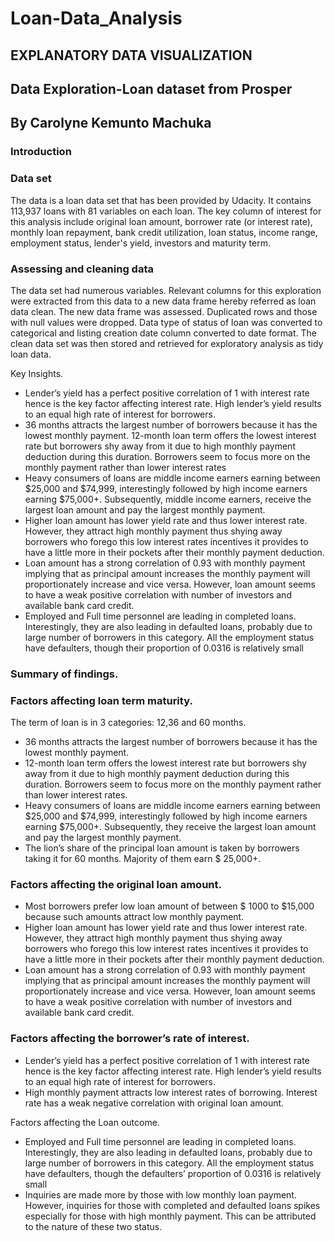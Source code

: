 # Loan-Data_Analysis
## EXPLANATORY DATA VISUALIZATION
## Data Exploration-Loan dataset from Prosper
## By Carolyne Kemunto Machuka
### Introduction
### Data set
The data is a loan data set that has been provided by Udacity. It contains 113,937 loans with 81 variables on each loan. The key column of interest for this analysis   include original loan amount, borrower rate (or interest rate), monthly loan repayment, bank credit utilization, loan status, income range, employment status, lender's yield, investors and maturity term.
### Assessing and cleaning data
The data set had numerous variables. Relevant columns for this exploration were extracted from this data to a new data frame hereby referred as loan data clean. The new data frame was assessed. Duplicated rows and those with null values were dropped. Data type of status of loan was converted to categorical and listing creation date column converted to date format.  The clean data set was then stored and retrieved for exploratory analysis as tidy loan data.  

Key Insights.
-	Lender’s yield has a perfect positive correlation of 1 with interest rate hence is the key factor affecting interest rate. High lender’s yield results to an equal high rate of interest for borrowers.
-	36 months attracts the largest number of borrowers because it has the lowest monthly payment. 12-month loan term offers the lowest interest rate but borrowers shy away from it due to high monthly payment deduction during this duration.  Borrowers seem to focus more on the monthly payment rather than lower interest rates
-	Heavy consumers of loans are middle income earners earning between $25,000 and $74,999, interestingly followed by high income earners earning $75,000+. Subsequently, middle income earners, receive the largest loan amount and pay the largest monthly payment.
-	Higher loan amount has lower yield rate and thus lower interest rate. However, they attract high monthly payment thus shying away borrowers who forego this low interest rates incentives it provides to have a little more in their pockets after their monthly payment deduction.
-	Loan amount has a strong correlation of 0.93 with monthly payment implying that as principal amount increases the monthly payment will proportionately increase and vice versa. However, loan amount seems to have a weak positive correlation with number of investors and available bank card credit. 
-	Employed and Full time personnel are leading in completed loans. Interestingly, they are also leading in defaulted loans, probably due to large number of borrowers in this category. All the employment status have defaulters, though their proportion of 0.0316 is relatively small

### Summary of findings.
### Factors affecting loan term maturity.
The term of loan is in 3 categories: 12,36 and 60 months. 
-	36 months attracts the largest number of borrowers because it has the lowest monthly payment.
-	12-month loan term offers the lowest interest rate but borrowers shy away from it due to high monthly payment deduction during this duration.  Borrowers seem to focus more on the monthly payment rather than lower interest rates.
-	Heavy consumers of loans are middle income earners earning between $25,000 and $74,999, interestingly followed by high income earners earning $75,000+. Subsequently, they receive the largest loan amount and pay the largest monthly payment.
-	The lion’s share of the principal loan amount is taken by borrowers taking it for 60 months. Majority of them earn $ 25,000+.
 
 ### Factors affecting the original loan amount.
-	Most borrowers prefer low loan amount of between $ 1000 to $15,000 because such amounts attract low monthly payment.
-	Higher loan amount has lower yield rate and thus lower interest rate. However, they attract high monthly payment thus shying away borrowers who forego this low interest rates incentives it provides to have a little more in their pockets after their monthly payment deduction.
-	Loan amount has a strong correlation of 0.93 with monthly payment implying that as principal amount increases the monthly payment will proportionately increase and vice versa. However, loan amount seems to have a weak positive correlation with number of investors and available bank card credit.
 
 ### Factors affecting the borrower’s rate of interest.
-	Lender’s yield has a perfect positive correlation of 1 with interest rate hence is the key factor affecting interest rate. High lender’s yield results to an equal high rate of interest for borrowers.
-	High monthly payment attracts low interest rates of borrowing. Interest rate has a weak negative correlation with original loan amount.
 
Factors affecting the Loan outcome.
-	Employed and Full time personnel are leading in completed loans. Interestingly, they are also leading in defaulted loans, probably due to large number of borrowers in this category. All the employment status have defaulters, though the defaulters’ proportion of 0.0316 is relatively small
-	Inquiries are made more by those with low monthly loan payment. However, inquiries for those with completed and defaulted loans spikes especially for those with high monthly payment. This can be attributed to the nature of these  two status.





